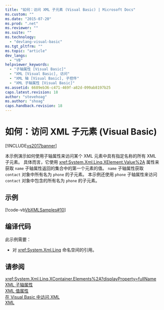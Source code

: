 ```yaml
---
title: "如何：访问 XML 子元素 (Visual Basic) | Microsoft Docs"
ms.custom: ""
ms.date: "2015-07-20"
ms.prod: ".net"
ms.reviewer: ""
ms.suite: ""
ms.technology: 
  - "devlang-visual-basic"
ms.tgt_pltfrm: ""
ms.topic: "article"
dev_langs: 
  - "VB"
helpviewer_keywords: 
  - "子轴属性 [Visual Basic]"
  - "XML [Visual Basic], 访问"
  - "XML 轴 [Visual Basic], 子控件"
  - "XML 子轴属性 [Visual Basic]"
ms.assetid: 6689eb36-c471-469f-a82d-099ab8197b25
caps.latest.revision: 18
author: "stevehoag"
ms.author: "shoag"
caps.handback.revision: 18
---
```

# 如何：访问 XML 子元素 (Visual Basic)
[!INCLUDE[vs2017banner](../../../../visual-basic/includes/vs2017banner.md)]

本示例演示如何使用子轴属性来访问某个 XML 元素中具有指定名称的所有 XML 子元素。  具体而言，它使用 <xref:System.Xml.Linq.XElement.Value%2A> 属性来获取 `name` 子轴属性返回的集合中的第一个元素的值。  `name` 子轴属性获取 `contact` 对象中所有名为 `phone` 的子元素。  本示例还使用 `phone` 子轴属性来访问 `contact` 对象中包含的所有名为 `phone` 的子元素。  
  
## 示例  
 [!code-vb[VbXMLSamples#10](../../../../visual-basic/language-reference/operators/codesnippet/VisualBasic/how-to-access-xml-child-elements_1.vb)]  
  
## 编译代码  
 此示例需要：  
  
-   对 <xref:System.Xml.Linq> 命名空间的引用。  
  
## 请参阅  
 <xref:System.Xml.Linq.XContainer.Elements%2A?displayProperty=fullName>   
 [XML 子轴属性](../../../../visual-basic/language-reference/xml-axis/xml-child-axis-property.md)   
 [XML 值属性](../../../../visual-basic/language-reference/xml-axis/xml-value-property.md)   
 [在 Visual Basic 中访问 XML](../../../../visual-basic/programming-guide/language-features/xml/accessing-xml.md)   
 [XML](../../../../visual-basic/programming-guide/language-features/xml/index.md)